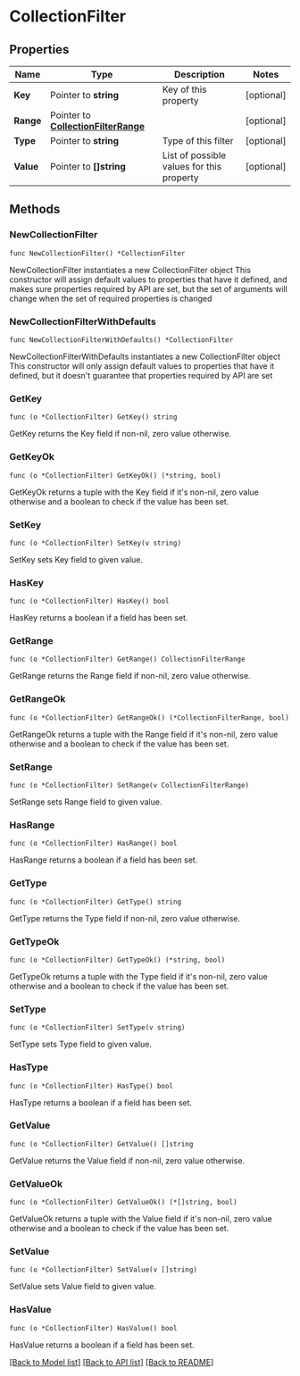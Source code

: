 # CollectionFilter

## Properties

Name | Type | Description | Notes
------------ | ------------- | ------------- | -------------
**Key** | Pointer to **string** | Key of this property | [optional] 
**Range** | Pointer to [**CollectionFilterRange**](CollectionFilterRange.md) |  | [optional] 
**Type** | Pointer to **string** | Type of this filter | [optional] 
**Value** | Pointer to **[]string** | List of possible values for this property | [optional] 

## Methods

### NewCollectionFilter

`func NewCollectionFilter() *CollectionFilter`

NewCollectionFilter instantiates a new CollectionFilter object
This constructor will assign default values to properties that have it defined,
and makes sure properties required by API are set, but the set of arguments
will change when the set of required properties is changed

### NewCollectionFilterWithDefaults

`func NewCollectionFilterWithDefaults() *CollectionFilter`

NewCollectionFilterWithDefaults instantiates a new CollectionFilter object
This constructor will only assign default values to properties that have it defined,
but it doesn't guarantee that properties required by API are set

### GetKey

`func (o *CollectionFilter) GetKey() string`

GetKey returns the Key field if non-nil, zero value otherwise.

### GetKeyOk

`func (o *CollectionFilter) GetKeyOk() (*string, bool)`

GetKeyOk returns a tuple with the Key field if it's non-nil, zero value otherwise
and a boolean to check if the value has been set.

### SetKey

`func (o *CollectionFilter) SetKey(v string)`

SetKey sets Key field to given value.

### HasKey

`func (o *CollectionFilter) HasKey() bool`

HasKey returns a boolean if a field has been set.

### GetRange

`func (o *CollectionFilter) GetRange() CollectionFilterRange`

GetRange returns the Range field if non-nil, zero value otherwise.

### GetRangeOk

`func (o *CollectionFilter) GetRangeOk() (*CollectionFilterRange, bool)`

GetRangeOk returns a tuple with the Range field if it's non-nil, zero value otherwise
and a boolean to check if the value has been set.

### SetRange

`func (o *CollectionFilter) SetRange(v CollectionFilterRange)`

SetRange sets Range field to given value.

### HasRange

`func (o *CollectionFilter) HasRange() bool`

HasRange returns a boolean if a field has been set.

### GetType

`func (o *CollectionFilter) GetType() string`

GetType returns the Type field if non-nil, zero value otherwise.

### GetTypeOk

`func (o *CollectionFilter) GetTypeOk() (*string, bool)`

GetTypeOk returns a tuple with the Type field if it's non-nil, zero value otherwise
and a boolean to check if the value has been set.

### SetType

`func (o *CollectionFilter) SetType(v string)`

SetType sets Type field to given value.

### HasType

`func (o *CollectionFilter) HasType() bool`

HasType returns a boolean if a field has been set.

### GetValue

`func (o *CollectionFilter) GetValue() []string`

GetValue returns the Value field if non-nil, zero value otherwise.

### GetValueOk

`func (o *CollectionFilter) GetValueOk() (*[]string, bool)`

GetValueOk returns a tuple with the Value field if it's non-nil, zero value otherwise
and a boolean to check if the value has been set.

### SetValue

`func (o *CollectionFilter) SetValue(v []string)`

SetValue sets Value field to given value.

### HasValue

`func (o *CollectionFilter) HasValue() bool`

HasValue returns a boolean if a field has been set.


[[Back to Model list]](../README.md#documentation-for-models) [[Back to API list]](../README.md#documentation-for-api-endpoints) [[Back to README]](../README.md)


